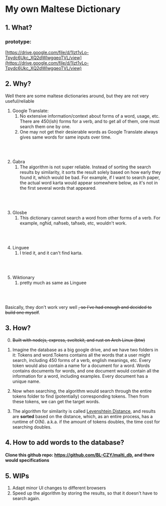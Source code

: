 # My own Maltese Dictionary

## 1. What?

### prototype:

[https://drive.google.com/file/d/1lzt1vLo-Tpydc6Ukc_XQ2dWlwgqeoTVL/view](https://drive.google.com/file/d/1lzt1vLo-Tpydc6Ukc_XQ2dWlwgqeoTVL/view)

## 2. Why?
Well there are some maltese dictionaries around, but they are not very useful/reliable

1. Google Translate:
    1. No extensive information/context about forms of a word, usage, etc. There are 450(ish) forms for a verb, and to get all of them, one must search them one by one.
    2. One may not get their desierable words as Google Translate always gives same words for same inputs over time.
<br />
<br />

2. Ġabra
    1. The algorithm is not super reliable. Instead of sorting the search results by similarity, it sorts the result solely based on how early they found it, which would be bad. For example, if I want to search paper, the actual word karta would appear somewhere below, as it's not in the first several words that appeared.
<br />
<br />

3. Glosbe
    1. This dictionary cannot search a word from other forms of a verb. For example, ngħid, naħseb, taħseb, etc, wouldn't work.
<br />
<br />

4. Linguee
    1. I tried it, and it can't find karta.
<br />
<br />

5. Wiktionary
    1. pretty much as same as Linguee
<br />
<br />

Basically, they don't work very well ~~, so I've had enough and decided to build one myself~~.

## 3. How?

0. ~~Built with nodejs, express, sveltekit, and rust on Arch Linux (btw)~~

1. Imagine the database as a big google drive, and we have two folders in it: Tokens and word.Tokens contains all the words that a user might search, including 450 forms of a verb, english meanings, etc. Every token would also contain a name for a document for a word.
Words contains documents for words, and one document would contain all the information for a word, including examples. Every document has a unique name.

2. Now when searching, the algorithm would search through the entire tokens folder to find (potentially) corresponding tokens. Then from these tokens, we can get the target words.

3. The algorithm for similarity is called [Levenshtein Distance](https://en.wikipedia.org/wiki/Levenshtein_distance), and results are **sorted** based on the distance, which, as an entire process, has a runtime of O(N). a.k.a. if the amount of tokens doubles, the time cost for searching doubles.

## 4. How to add words to the database?

#### Clone this github repo: https://github.com/BL-CZY/malti_db, and there would specifications

## 5. WIPs
1. Adapt minor UI changes to different browsers
2. Speed up the algorithm by storing the results, so that it doesn't have to search again.
